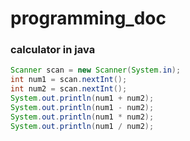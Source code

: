 # programming_doc
### calculator in java
```java
Scanner scan = new Scanner(System.in);
int num1 = scan.nextInt();
int num2 = scan.nextInt();
System.out.println(num1 + num2);
System.out.println(num1 - num2);
System.out.println(num1 * num2);
System.out.println(num1 / num2);

```

